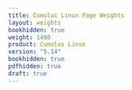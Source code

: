 ```yaml
---
title: Cumulus Linux Page Weights
layout: weights
bookhidden: true
weight: 1400
product: Cumulus Linux
version: "5.14"
bookhidden: true
pdfhidden: true
draft: true
---
```

